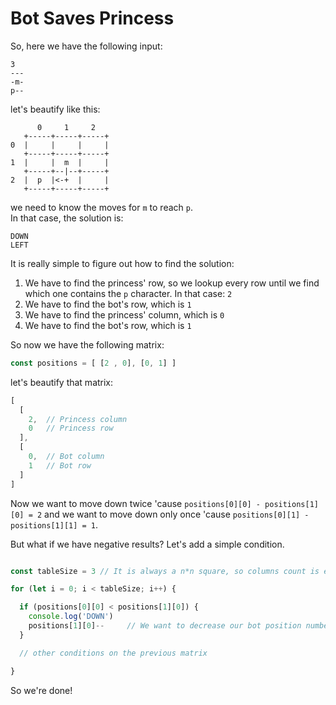 # Bot Saves Princess

So, here we have the following input: 

```
3
---
-m-
p--
```

let's beautify like this:

```
      0     1     2
   +-----+-----+-----+
0  |     |     |     |
   +-----+-----+-----+
1  |     |  m  |     |
   +-----+--|--+-----+
2  |  p  |<-+  |     |
   +-----+-----+-----+
```

we need to know the moves for `m` to reach `p`. <br />
In that case, the solution is:

```
DOWN
LEFT
```

It is really simple to figure out how to find the solution:

1) We have to find the princess' row, so we lookup every row until we find which one contains the `p` character.
   In that case: `2`
2) We have to find the bot's row, which is `1`
3) We have to find the princess' column, which is `0`
4) We have to find the bot's row, which is `1`

So now we have the following matrix:

```js
const positions = [ [2 , 0], [0, 1] ]
```

let's beautify that matrix:

```js
[
  [
    2,  // Princess column
    0   // Princess row
  ],
  [
    0,  // Bot column
    1   // Bot row
  ]
]
```

Now we want to move down twice 'cause `positions[0][0] - positions[1][0] = 2` and we want to move down only once 'cause `positions[0][1] - positions[1][1] = 1`.

But what if we have negative results?
Let's add a simple condition.

```js

const tableSize = 3 // It is always a n*n square, so columns count is equal to rows count.

for (let i = 0; i < tableSize; i++) {

  if (positions[0][0] < positions[1][0]) {
    console.log('DOWN')
    positions[1][0]--     // We want to decrease our bot position number, because we just have 3 moves.
  }

  // other conditions on the previous matrix

}
```

So we're done!